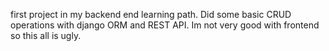 first project in my backend end learning path. Did some basic CRUD operations with django ORM and REST API. Im not very good with frontend so this all is ugly.
